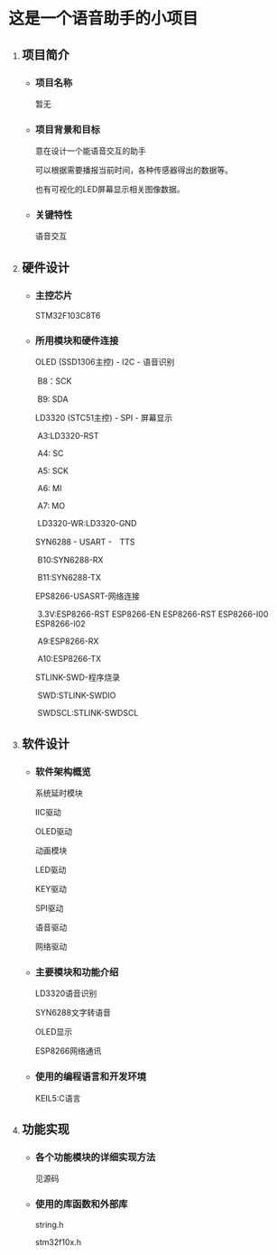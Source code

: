 # 这是一个语音助手的小项目

1. ## **项目简介**

   - ### 项目名称

     暂无

   - ### 项目背景和目标

     意在设计一个能语音交互的助手

     可以根据需要播报当前时间，各种传感器得出的数据等。

     也有可视化的LED屏幕显示相关图像数据。

   - ### 关键特性

     语音交互

2. ## **硬件设计**

   - ### 主控芯片

     STM32F103C8T6

   - ### 所用模块和硬件连接

     OLED (SSD1306主控) - I2C - 语音识别

     ​	B8：SCK

     ​	B9:	SDA

     LD3320 (STC51主控) - SPI - 屏幕显示

     ​	A3:LD3320-RST

     ​	A4:	SC

     ​	A5:	SCK

     ​	A6: 	MI

     ​	A7:	MO

     ​	LD3320-WR:LD3320-GND

     SYN6288 - USART -　TTS

     ​	B10:SYN6288-RX

     ​	B11:SYN6288-TX

     EPS8266-USASRT-网络连接

     ​	3.3V:ESP8266-RST	ESP8266-EN	ESP8266-RST	ESP8266-I00	ESP8266-I02

     ​	A9:ESP8266-RX

     ​	A10:ESP8266-TX

     STLINK-SWD-程序烧录

     ​	SWD:STLINK-SWDIO

     ​	SWDSCL:STLINK-SWDSCL

3. ## **软件设计**

   - ### 软件架构概览

     系统延时模块

     IIC驱动

     OLED驱动

     动画模块

     LED驱动

     KEY驱动

     SPI驱动

     语音驱动

     网络驱动

   - ### 主要模块和功能介绍

     LD3320语音识别

     SYN6288文字转语音

     OLED显示

     ESP8266网络通讯

   - ### 使用的编程语言和开发环境

     KEIL5:C语言

4. ## **功能实现**

   - ### 各个功能模块的详细实现方法

     见源码

   - ### 使用的库函数和外部库

     string.h

     stm32f10x.h
